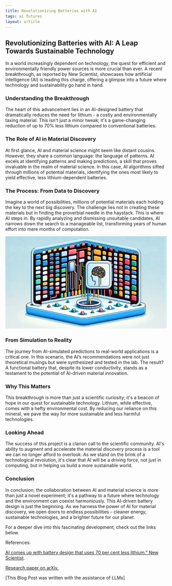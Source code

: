 ```yaml
---
title: Revolutionizing Batteries with AI
tags: ai futures
layout: article
---
```



## Revolutionizing Batteries with AI: A Leap Towards Sustainable Technology

In a world increasingly dependent on technology, the quest for efficient and environmentally friendly power sources is more crucial than ever. A recent breakthrough, as reported by New Scientist, showcases how artificial intelligence (AI) is leading this charge, offering a glimpse into a future where technology and sustainability go hand in hand.

### Understanding the Breakthrough

The heart of this advancement lies in an AI-designed battery that dramatically reduces the need for lithium - a costly and environmentally taxing material. This isn't just a minor tweak; it's a game-changing reduction of up to 70% less lithium compared to conventional batteries.

### The Role of AI in Material Discovery

At first glance, AI and material science might seem like distant cousins. However, they share a common language: the language of patterns. AI excels at identifying patterns and making predictions, a skill that proves invaluable in the realm of material science. In this case, AI algorithms sifted through millions of potential materials, identifying the ones most likely to yield effective, less lithium-dependent batteries.

### The Process: From Data to Discovery

Imagine a world of possibilities, millions of potential materials each holding the key to the next big discovery. The challenge lies not in creating these materials but in finding the proverbial needle in the haystack. This is where AI steps in. By rapidly analyzing and dismissing unsuitable candidates, AI narrows down the search to a manageable list, transforming years of human effort into mere months of computation.

![An AI filtering many materials into fewer valuable ones](/assets/filter.png)

### From Simulation to Reality

The journey from AI-simulated predictions to real-world applications is a critical one. In this scenario, the AI’s recommendations were not just theoretical musings but were synthesized and tested in the lab. The result? A functional battery that, despite its lower conductivity, stands as a testament to the potential of AI-driven material innovation.

### Why This Matters

This breakthrough is more than just a scientific curiosity; it's a beacon of hope in our quest for sustainable technology. Lithium, while effective, comes with a hefty environmental cost. By reducing our reliance on this mineral, we pave the way for more sustainable and less harmful technologies.

### Looking Ahead

The success of this project is a clarion call to the scientific community. AI's ability to augment and accelerate the material discovery process is a tool we can no longer afford to overlook. As we stand on the brink of a technological revolution, it's clear that AI will be a driving force, not just in computing, but in helping us build a more sustainable world.

### Conclusion

In conclusion, the collaboration between AI and material science is more than just a novel experiment; it's a pathway to a future where technology and the environment can coexist harmoniously. This AI-driven battery design is just the beginning. As we harness the power of AI for material discovery, we open doors to endless possibilities - cleaner energy, sustainable technologies, and a brighter future for our planet.

For a deeper dive into this fascinating development, check out the links below.

References:

[AI comes up with battery design that uses 70 per cent less lithium." New Scientist](https://www.newscientist.com/article/2411374-ai-comes-up-with-battery-design-that-uses-70-per-cent-less-lithium/). 

[Research paper on arXiv.](https://arxiv.org/abs/2401.04070) 

[This Blog Post was written with the assistance of LLMs]
